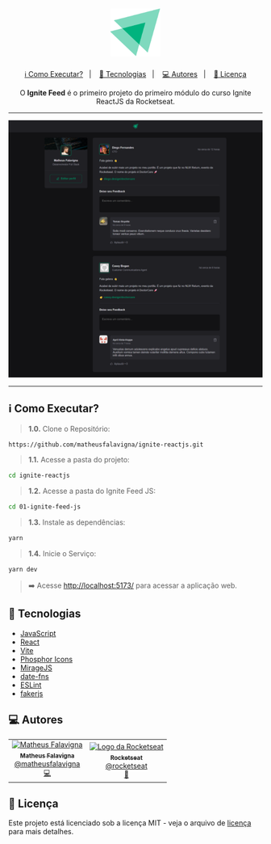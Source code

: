 <h1 align="center">
  <img alt="Ignite Logo" title="Ignite Logo" src="./src/assets/ignite-logo.svg" width="100px" />
</h1>

<p align="center">
  <a href="#como-executar">ℹ️ Como Executar?</a>&nbsp;&nbsp;&nbsp;|&nbsp;&nbsp;&nbsp;
  <a href="#tecnologias">🚀 Tecnologias</a>&nbsp;&nbsp;&nbsp;|&nbsp;&nbsp;&nbsp;
  <a href="#autores">💻 Autores</a>&nbsp;&nbsp;&nbsp;|&nbsp;&nbsp;&nbsp;
  <a href="#licenca">📝 Licença</a>
</p>

<p align="center">
  O <b>Ignite Feed</b> é o primeiro projeto do primeiro módulo do curso Ignite ReactJS da Rocketseat.
</p>

---

<div align="center">
  <img alt="Imagem da Home" title="Imagem da Home" src="../@assets/ignite-feed.png" width="800" />
</div>

---

<h2 id="como-executar">ℹ️ Como Executar?</h2>

> **1.0.** Clone o Repositório:

```bash
https://github.com/matheusfalavigna/ignite-reactjs.git
```

> **1.1.** Acesse a pasta do projeto:

```bash
cd ignite-reactjs
```

> **1.2.** Acesse a pasta do Ignite Feed JS:

```bash
cd 01-ignite-feed-js
```

> **1.3.** Instale as dependências:

```bash
yarn
```

> **1.4.** Inicie o Serviço:

```bash
yarn dev
```

> ➡️ Acesse [http://localhost:5173/](http://localhost:5173/) para acessar a aplicação web.

<h2 id="tecnologias">🚀 Tecnologias</h2>

- [JavaScript](https://developer.mozilla.org/pt-BR/docs/Web/JavaScript)
- [React](https://pt-br.reactjs.org/)
- [Vite](https://vitejs.dev/)
- [Phosphor Icons](https://phosphoricons.com/)
- [MirageJS](https://miragejs.com/)
- [date-fns](https://date-fns.org/)
- [ESLint](https://eslint.org/)
- [fakerjs](https://fakerjs.dev/)

<h2 id="autores">💻 Autores</h2>

<table>
  <tr>
    <td align="center">
      <a href="http://github.com/matheusfalavigna/">
        <img src="https://avatars.githubusercontent.com/u/60001410?v=4" width="100px;" alt="Matheus Falavigna"/>
        <br />
        <sub>
          <b>Matheus Falavigna</b>
        </sub>
       </a>
       <br />
       <a href="https://www.linkedin.com/in/matheusfalavigna/" title="Linkedin">@matheusfalavigna</a>
       <br />
       <a href="http://github.com/matheusfalavigna/" title="Code">💻</a>
    </td>
    <td align="center">
      <a href="http://github.com/rocketseat/">
        <img src="https://avatars.githubusercontent.com/u/28929274?s=200&v=4" width="100px;" alt="Logo da Rocketseat"/>
        <br />
        <sub>
          <b>Rocketseat</b>
        </sub>
       </a>
       <br />
       <a href="http://github.com/rocketseat/" title="Linkedin">@rocketseat</a>
       <br />
       <a href="https://www.rocketseat.com.br/" title="Education Platform">🚀</a>
    </td>
  </tr>
</table>

<h2 id="licenca">📝 Licença</h2>

Este projeto está licenciado sob a licença MIT - veja o arquivo de [licença](https://github.com/matheusfalavigna/ignite-reactjs/blob/main/LICENSE) para mais detalhes.
